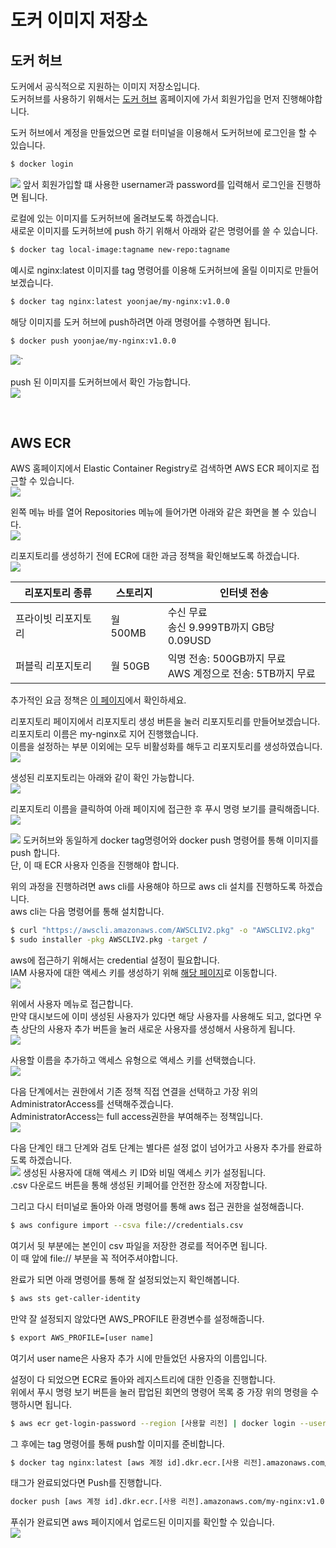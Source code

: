 # 도커 이미지 저장소

## 도커 허브
도커에서 공식적으로 지원하는 이미지 저장소입니다.  
도커허브를 사용하기 위해서는 [도커 허브](https://hub.docker.com/) 홈페이지에 가서 회원가입을 먼저 진행해야합니다.  

도커 허브에서 계정을 만들었으면 로컬 터미널을 이용해서 도커허브에 로그인을 할 수 있습니다.  
```sh
$ docker login
```
![](/assets/img/2022-12-04-docker_remote_repository/docker_login.png)
앞서 회원가입할 떄 사용한 usernamer과 password를 입력해서 로그인을 진행하면 됩니다.  

로컬에 있는 이미지를 도커허브에 올려보도록 하겠습니다.  
새로운 이미지를 도커허브에 push 하기 위해서 아래와 같은 명령어를 쓸 수 있습니다.  
```sh
$ docker tag local-image:tagname new-repo:tagname
```
예시로 nginx:latest 이미지를 tag 명령어를 이용해 도커허브에 올릴 이미지로 만들어보겠습니다.  
```sh
$ docker tag nginx:latest yoonjae/my-nginx:v1.0.0
```
해당 이미지를 도커 허브에 push하려면 아래 명령어를 수행하면 됩니다.  
```sh
$ docker push yoonjae/my-nginx:v1.0.0
```
![](/assets/img/2022-12-04-docker_remote_repository/docke_hub_push.png)`

push 된 이미지를 도커허브에서 확인 가능합니다.  
![](/assets/img/2022-12-04-docker_remote_repository/docker_pushed_repository.png)

<br>

## AWS ECR
AWS 홈페이지에서 Elastic Container Registry로 검색하면 AWS ECR 페이지로 접근할 수 있습니다.  
![](/assets/img/2022-12-04-docker_remote_repository/aws_ecr.png)

왼쪽 메뉴 바를 열어 Repositories 메뉴에 들어가면 아래와 같은 화면을 볼 수 있습니다.  
![](/assets/img/2022-12-04-docker_remote_repository/aws_ecr_repository_page.png)


리포지토리를 생성하기 전에 ECR에 대한 과금 정책을 확인해보도록 하겠습니다.  
![](/assets/img/2022-12-04-docker_remote_repository/ecr_billing.png)

|리포지토리 종류|스토리지|인터넷 전송|
|---|---|---|
|프라이빗 리포지토리|월 500MB|수신 무료<br>송신 9.999TB까지 GB당 0.09USD|
|퍼블릭 리포지토리|월 50GB|익명 전송: 500GB까지 무료<br>AWS 계정으로 전송: 5TB까지 무료|
추가적인 요금 정책은 [이 페이지](https://aws.amazon.com/ko/ecr/pricing/)에서 확인하세요.

리포지토리 페이지에서 리포지토리 생성 버튼을 눌러 리포지토리를 만들어보겠습니다.  
리포지토리 이름은 my-nginx로 지어 진행했습니다.  
이름을 설정하는 부분 이외에는 모두 비활성화를 해두고 리포지토리를 생성하였습니다.  
![](/assets/img/2022-12-04-docker_remote_repository/ecr_create_repository.png)

생성된 리포지토리는 아래와 같이 확인 가능합니다.  
![](/assets/img/2022-12-04-docker_remote_repository/ecr_repository_list.png)

리포지토리 이름을 클릭하여 아래 페이지에 접근한 후 푸시 명령 보기를 클릭해줍니다.  
![](/assets/img/2022-12-04-docker_remote_repository/ecr_repository_detail.png)

![](/assets/img/2022-12-04-docker_remote_repository/ecr_show_push_commands.png)
도커허브와 동일하게 docker tag명령어와 docker push 명령어를 통해 이미지를 push 합니다.  
단, 이 때 ECR 사용자 인증을 진행해야 합니다.  

위의 과정을 진행하려면 aws cli를 사용해야 하므로 aws cli 설치를 진행하도록 하겠습니다.  
aws cli는 다음 명령어를 통해 설치합니다.  
```sh
$ curl "https://awscli.amazonaws.com/AWSCLIV2.pkg" -o "AWSCLIV2.pkg"
$ sudo installer -pkg AWSCLIV2.pkg -target /
```

aws에 접근하기 위해서는 credential 설정이 필요합니다.  
IAM 사용자에 대한 액세스 키를 생성하기 위해 [해당 페이지](https://console.aws.amazon.com/iam/)로 이동합니다.  
![](/assets/img/2022-12-04-docker_remote_repository/iam_dashboard.png)

위에서 사용자 메뉴로 접근합니다.  
만약 대시보드에 이미 생성된 사용자가 있다면 해당 사용자를 사용해도 되고, 없다면 우측 상단의 사용자 추가 버튼을 눌러 새로운 사용자를 생성해서 사용하게 됩니다.  
![](/assets/img/2022-12-04-docker_remote_repository/iam_user.png)

사용할 이름을 추가하고 액세스 유형으로 액세스 키를 선택했습니다.  
![](/assets/img/2022-12-04-docker_remote_repository/user_add_1.png)

다음 단계에서는 권한에서 기존 정책 직접 연결을 선택하고 가장 위의 AdministratorAccess를 선택해주겠습니다.  
AdministratorAccess는 full access권한을 부여해주는 정책입니다.  
![](/assets/img/2022-12-04-docker_remote_repository/ecr_administrator_access.png)
 
다음 단계인 태그 단계와 검토 단계는 별다른 설정 없이 넘어가고 사용자 추가를 완료하도록 하겠습니다.   
![](/assets/img/2022-12-04-docker_remote_repository/user_add_finish.png)
생성된 사용자에 대해 액세스 키 ID와 비밀 액세스 키가 설정됩니다.  
.csv 다운로드 버튼을 통해 생성된 키페어를 안전한 장소에 저장합니다.  

그리고 다시 터미널로 돌아와 아래 명령어를 통해 aws 접근 권한을 설정해줍니다.  
```sh
$ aws configure import --csva file://credentials.csv
```
여기서 뒷 부분에는 본인이 csv 파일을 저장한 경로를 적어주면 됩니다.  
이 때 앞에 file:// 부분을 꼭 적어주셔야합니다.

완료가 되면 아래 명령어를 통해 잘 설정되었는지 확인해봅니다.  
```sh
$ aws sts get-caller-identity
```
만약 잘 설정되지 않았다면 AWS_PROFILE 환경변수를 설정해줍니다.  
```sh
$ export AWS_PROFILE=[user name]
```
여기서 user name은 사용자 추가 시에 만들었던 사용자의 이름입니다.  

설정이 다 되었으면 ECR로 돌아와 레지스트리에 대한 인증을 진행합니다.   
위에서 푸시 명령 보기 버튼을 눌러 팝업된 회면의 명령어 목록 중 가장 위의 명령을 수행하시면 됩니다.  
```sh
$ aws ecr get-login-password --region [사용할 리전] | docker login --username AWS --password-stdin [[aws 계정 id].dkr.ecr.[사용 리전].amazonaws.com]
```

그 후에는 tag 명령어를 통해 push할 이미지를 준비합니다.  
```sh
$ docker tag nginx:latest [aws 계정 id].dkr.ecr.[사용 리전].amazonaws.com/my-nginx:v1.0.0
```

태그가 완료되었다면 Push를 진행합니다.  
```sh
docker push [aws 계정 id].dkr.ecr.[사용 리전].amazonaws.com/my-nginx:v1.0.0
```

푸쉬가 완료되면 aws 페이지에서 업로드된 이미지를 확인할 수 있습니다.  
![](/assets/img/2022-12-04-docker_remote_repository/ecr_pushed_image.png)